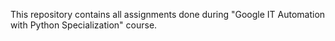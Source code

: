 This repository contains all assignments done during "Google IT Automation with Python Specialization" course.
